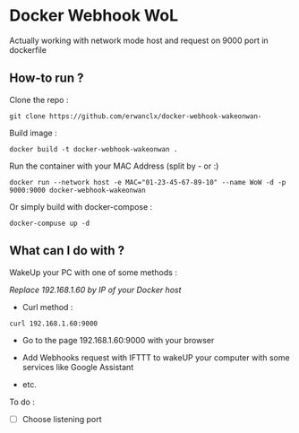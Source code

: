 # Docker Webhook WoL

Actually working with network mode host and request on 9000 port in dockerfile

## How-to run ?

Clone the repo :
```
git clone https://github.com/erwanclx/docker-webhook-wakeonwan-
```

Build image :
```
docker build -t docker-webhook-wakeonwan .
```

Run the container with your MAC Address (split by - or :)
```
docker run --network host -e MAC="01-23-45-67-89-10" --name WoW -d -p 9000:9000 docker-webhook-wakeonwan
```

Or simply build with docker-compose :

```
docker-compuse up -d
```

## What can I do with ?

WakeUp your PC with one of some methods :

*Replace 192.168.1.60 by IP of your Docker host*

- Curl method :
```
curl 192.168.1.60:9000
```

- Go to the page 192.168.1.60:9000 with your browser

- Add Webhooks request with IFTTT to wakeUP your computer with some services like Google Assistant

- etc.


To do :

- [ ] Choose listening port


